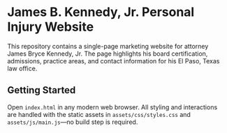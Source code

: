 # James B. Kennedy, Jr. Personal Injury Website

This repository contains a single-page marketing website for attorney James Bryce Kennedy, Jr.
The page highlights his board certification, admissions, practice areas, and contact information
for his El Paso, Texas law office.

## Getting Started

Open `index.html` in any modern web browser. All styling and interactions are handled with the
static assets in `assets/css/styles.css` and `assets/js/main.js`—no build step is required.
